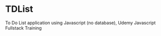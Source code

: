 # TDList
To Do List application using Javascript (no database), Udemy Javascript Fullstack Training
